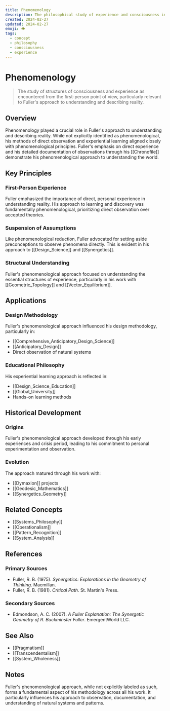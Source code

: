 ```yaml
---
title: Phenomenology
description: The philosophical study of experience and consciousness in Fuller's work
created: 2024-02-27
updated: 2024-02-27
emoji: 👁️
tags:
  - concept
  - philosophy
  - consciousness
  - experience
---
```


# Phenomenology

> The study of structures of consciousness and experience as encountered from the first-person point of view, particularly relevant to Fuller's approach to understanding and describing reality.

## Overview

Phenomenology played a crucial role in Fuller's approach to understanding and describing reality. While not explicitly identified as phenomenological, his methods of direct observation and experiential learning aligned closely with phenomenological principles. Fuller's emphasis on direct experience and his detailed documentation of observations through his [[Chronofile]] demonstrate his phenomenological approach to understanding the world.

## Key Principles

### First-Person Experience
Fuller emphasized the importance of direct, personal experience in understanding reality. His approach to learning and discovery was fundamentally phenomenological, prioritizing direct observation over accepted theories.

### Suspension of Assumptions
Like phenomenological reduction, Fuller advocated for setting aside preconceptions to observe phenomena directly. This is evident in his approach to [[Design_Science]] and [[Synergetics]].

### Structural Understanding
Fuller's phenomenological approach focused on understanding the essential structures of experience, particularly in his work with [[Geometric_Topology]] and [[Vector_Equilibrium]].

## Applications

### Design Methodology
Fuller's phenomenological approach influenced his design methodology, particularly in:
- [[Comprehensive_Anticipatory_Design_Science]]
- [[Anticipatory_Design]]
- Direct observation of natural systems

### Educational Philosophy
His experiential learning approach is reflected in:
- [[Design_Science_Education]]
- [[Global_University]]
- Hands-on learning methods

## Historical Development

### Origins
Fuller's phenomenological approach developed through his early experiences and crisis period, leading to his commitment to personal experimentation and observation.

### Evolution
The approach matured through his work with:
- [[Dymaxion]] projects
- [[Geodesic_Mathematics]]
- [[Synergetics_Geometry]]

## Related Concepts

- [[Systems_Philosophy]]
- [[Operationalism]]
- [[Pattern_Recognition]]
- [[System_Analysis]]

## References

### Primary Sources
- Fuller, R. B. (1975). *Synergetics: Explorations in the Geometry of Thinking*. Macmillan.
- Fuller, R. B. (1981). *Critical Path*. St. Martin's Press.

### Secondary Sources
- Edmondson, A. C. (2007). *A Fuller Explanation: The Synergetic Geometry of R. Buckminster Fuller*. EmergentWorld LLC.

## See Also

- [[Pragmatism]]
- [[Transcendentalism]]
- [[System_Wholeness]]

## Notes

Fuller's phenomenological approach, while not explicitly labeled as such, forms a fundamental aspect of his methodology across all his work. It particularly influences his approach to observation, documentation, and understanding of natural systems and patterns. 